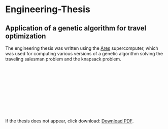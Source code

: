 # Engineering-Thesis
## Application of a genetic algorithm for travel optimization

The engineering thesis was written using the <a href="https://www.cyfronet.pl/komputery/18486,artykul,superkomputer_ares.html">Ares</a> supercomputer, which was used for computing various versions of a genetic algorithm solving the traveling salesman problem and the knapsack problem.

<object data="https://github.com/khrycalik/Engineering-Thesis/blob/main/Engineering%20Thesis%20Krzysztof%20Hrycalik.pdf" type="application/pdf" width="700px" height="700px">
    <embed src="https://github.com/khrycalik/Engineering-Thesis/blob/main/Engineering%20Thesis%20Krzysztof%20Hrycalik.pdf">
        <p>If the thesis does not appear, click download: <a href="https://github.com/khrycalik/Engineering-Thesis/blob/main/Engineering%20Thesis%20Krzysztof%20Hrycalik.pdf">Download PDF</a>.</p>
    </embed>
</object>

